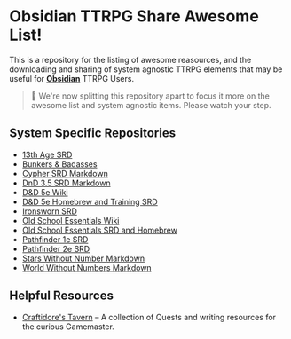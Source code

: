 # Obsidian TTRPG Share Awesome List!

This is a repository for the listing of awesome reasources, and the downloading and sharing of system agnostic TTRPG elements that may be useful for **[Obsidian](https://obsidian.md)** TTRPG Users.

> :construction: We're now splitting this repository apart to focus it more on the awesome list and system agnostic items. Please watch your step.

## System Specific Repositories


- [13th Age SRD](https://github.com/Obsidian-TTRPG-Community/13th-Age-SRD-Markdown)
- [Bunkers & Badasses](https://github.com/Obsidian-TTRPG-Community/Bunkers-n-Badasses-Markdown)
- [Cypher SRD Markdown](https://github.com/Obsidian-TTRPG-Community/Cypher-SRD-Markdown)
- [DnD 3.5 SRD Markdown](https://github.com/Obsidian-TTRPG-Community/DnD-3.5-SRD-Markdown)
- [D&D 5e Wiki](https://github.com/OldManUmby/DND.SRD.Wiki)
- [D&D 5e Homebrew and Training SRD](https://github.com/Obsidian-TTRPG-Community/dnd5e-markdown)
- [Ironsworn SRD](https://github.com/Obsidian-TTRPG-Community/Ironsworn-SRD-Markdown)
- [Old School Essentials Wiki](https://github.com/OldManUmby/OSE.SRD.Wiki)
- [Old School Essentials SRD and Homebrew](https://github.com/Obsidian-TTRPG-Community/Old-School-Essentials-Markdown)
- [Pathfinder 1e SRD](https://github.com/Obsidian-TTRPG-Community/Pathfinder-1E-SRD-Markdown)
- [Pathfinder 2e SRD](https://github.com/Obsidian-TTRPG-Community/Pathfinder-2E-SRD-Markdown)
- [Stars Without Number Markdown](https://github.com/Obsidian-TTRPG-Community/Obsidian-SWN-Markdown)
- [World Without Numbers Markdown](https://github.com/Obsidian-TTRPG-Community/Obsidian-WWN-Markdown)

## Helpful Resources

- [Craftidore's Tavern](https://github.com/Obsidian-TTRPG-Community/The-Tavern) – A collection of Quests and writing resources for the curious Gamemaster.
